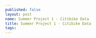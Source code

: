```yaml
---
published: false
layout: post
name: Summer Project 1 - Citibike Data 
title: Summer Project 1 - Citibike Data 
tags: 
---
```


